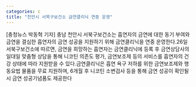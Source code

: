 ```yaml
---
categories: c
title: "천안시 서북구보건소 금연클리닉 연중 운영"
---
```

[충청뉴스 박동혁 기자] 충남 천안시 서북구보건소는 흡연자의 금연에 대한 동기 부여와 금연을 결심한 흡연자의 금연 성공을 지원하기 위해 금연클리닉을 연중 운영한다.26일 서북구보건소에 따르면, 금연을 희망하는 흡연자는 금연클리닉에 등록 후 금연상담사의 일대일 맞춤형 상담을 통해 니코틴 의존도 평가, 금연보조제 등의 서비스를 흡연자의 건강 상태에 따라 지원받을 수 있다.금연클리닉은 흡연 욕구 저하를 위한 금연보조제와 행동요법 물품을 무료 지원하며, 6개월 후 니코틴 소변검사 등을 통해 금연 성공이 확인될 시 금연 성공기념품도 제공한다